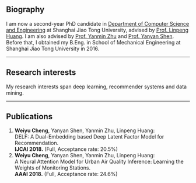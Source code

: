 ## Biography
I am now a second-year PhD candidate in [Department of Computer Science and Engineering](http://www.cs.sjtu.edu.cn/en/) at Shanghai Jiao Tong University, advised by [Prof. Linpeng Huang](http://www.cs.sjtu.edu.cn/en/PeopleDetail.aspx?id=166). I am also advised by [Prof. Yanmin Zhu](http://www.cs.sjtu.edu.cn/~yzhu/) and [Prof. Yanyan Shen](http://www.cs.sjtu.edu.cn/~shen-yy/). Before that, I obtained my B.Eng. in School of Mechanical Engineering at Shanghai Jiao Tong University in 2016.     

-----
## Research interests
My research interests span deep learning, recommender systems and data mining.   

-----
## Publications 
1. **Weiyu Cheng**, Yanyan Shen, Yanmin Zhu, Linpeng Huang:   
DELF: A Dual-Embedding based Deep Latent Factor Model for Recommendation.   
**IJCAI 2018.** (Full, Acceptance rate: 20.5%)
2. **Weiyu Cheng**, Yanyan Shen, Yanmin Zhu, Linpeng Huang:  
A Neural Attention Model for Urban Air Quality Inference: Learning the Weights of Monitoring Stations.  
**AAAI 2018.** (Full, Acceptance rate: 24.6%)  

